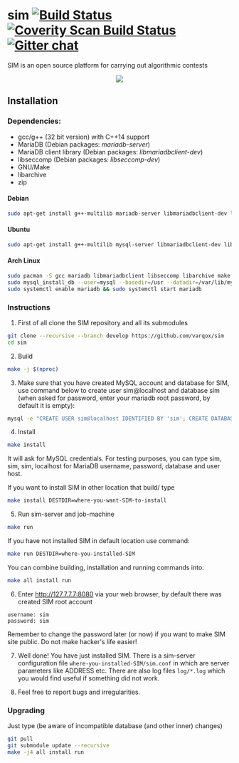 # sim [![Build Status](https://travis-ci.org/varqox/sim.svg?branch=master)](https://travis-ci.org/varqox/sim) [![Coverity Scan Build Status](https://scan.coverity.com/projects/6466/badge.svg)](https://scan.coverity.com/projects/varqox-sim) [![Gitter chat](https://badges.gitter.im/varqox/sim.png)](https://gitter.im/varqox/sim)

SIM is an open source platform for carrying out algorithmic contests

<div align="center">
  <img src="http://varqox.github.io/img/sim.png"/>
</div>


## Installation

### Dependencies:

- gcc/g++ (32 bit version) with C++14 support
- MariaDB (Debian packages: _mariadb-server_)
- MariaDB client library (Debian packages: _libmariadbclient-dev_)
- libseccomp (Debian packages: _libseccomp-dev_)
- GNU/Make
- libarchive
- zip

#### Debian

  ```sh
  sudo apt-get install g++-multilib mariadb-server libmariadbclient-dev libseccomp-dev libarchive-dev make zip
  ```

#### Ubuntu

  ```sh
  sudo apt-get install g++-multilib mysql-server libmariadbclient-dev libseccomp-dev libarchive-dev make zip
  ```

#### Arch Linux

  ```sh
  sudo pacman -S gcc mariadb libmariadbclient libseccomp libarchive make zip
  sudo mysql_install_db --user=mysql --basedir=/usr --datadir=/var/lib/mysql
  sudo systemctl enable mariadb && sudo systemctl start mariadb
  ```

### Instructions

1. First of all clone the SIM repository and all its submodules

  ```sh
  git clone --recursive --branch develop https://github.com/varqox/sim
  cd sim
  ```

2. Build

  ```sh
  make -j $(nproc)
  ```

3. Make sure that you have created MySQL account and database for SIM, use command below to create user sim@localhost and database sim (when asked for password, enter your mariadb root password, by default it is empty):

  ```sh
  mysql -e "CREATE USER sim@localhost IDENTIFIED BY 'sim'; CREATE DATABASE sim; GRANT ALL ON sim.* TO 'sim'@'localhost';" -u root -p
  ```

4. Install

  ```sh
  make install
  ```
  It will ask for MySQL credentials. For testing purposes, you can type sim, sim, sim, localhost for MariaDB username, password, database and user host.

  If you want to install SIM in other location that build/ type

  ```sh
  make install DESTDIR=where-you-want-SIM-to-install
  ```

5. Run sim-server and job-machine

  ```sh
  make run
  ```

  If you have not installed SIM in default location use command:

  ```sh
  make run DESTDIR=where-you-installed-SIM
  ```

  You can combine building, installation and running commands into:
  ```sh
  make all install run
  ```

6. Enter http://127.7.7.7:8080 via your web browser, by default there was created SIM root account
  ```
  username: sim
  password: sim
  ```

  Remember to change the password later (or now) if you want to make SIM site public. Do not make hacker's life easier!

7. Well done! You have just installed SIM. There is a sim-server configuration file `where-you-installed-SIM/sim.conf` in which are server parameters like ADDRESS etc. There are also log files `log/*.log` which you would find useful if something did not work.

8. Feel free to report bugs and irregularities.

### Upgrading
Just type (be aware of incompatible database (and other inner) changes)
```sh
git pull
git submodule update --recursive
make -j4 all install run
```
